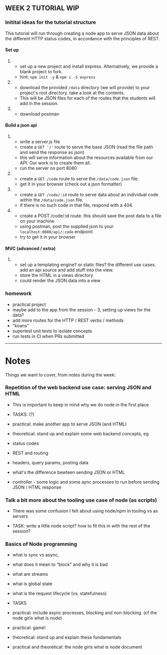 ## WEEK 2 TUTORIAL WIP


### Initital ideas for the tutorial structure

This tutorial will run through creating a node app to serve JSON data about the different HTTP status codes, in accordance with the principles of REST.

#### Set up
1.
   - set up a new project and install express. Alternatively, we provide a blank project to fork.
   - hint: `npm init -y` & `npm i -S express`
   
2.
   - download the provided `/data` directory (we will provide) to your project's root directory. take a look at the contents. 
   - This will be JSON files for each of the routes that the students will add in the session.
   
3.
   - download postman

#### Build a json api

1.
   - write a server.js file
   - create a `GET '/'` route to serve the base JSON (read the file path and send the response as json)
   - this will serve information about the resources available from our API. Our work is to create them all.
   - run the server on port 8080

2.
   - create a `GET /code` route to serve the `/data/code.json` file.
   - get it in your browser (check out a json formatter)

3.
   - create a `GET /code/:id` route to serve data about an individual code within the `/data/code.json` file.
   - if there is no such code in that file, respond with a 404.

4.
   - create a POST /code/:id route. this should save the post data to a file on your machine
   - using postman, post the supplied json to your `localhost:8080/api/:code` endpoint
   - try to get it in your browser

#### MVC (advanced / extra)

1.
   - set up a templating engine? or static files? the different use cases. add an api source and add stuff into the view.
   - store the HTML in a views directory
   - could render the JSON data into a view

### homework

- practical project
 - maybe add to the app from the session - 3, setting up views for the data?
 - add more routes for the HTTP / REST verbs / methods
- "koans"
 - supertest unit tests to isolate concepts
 - run tests in CI when PRs submitted

---------------------

# Notes

Things we want to cover, from notes during the week:

### Repetition of the web backend use case: serving JSON and HTML
- This is important to keep in mind why we do node in the first place
- TASKS: (?)
- practical: make another app to serve JSON (and HTML)
- theoretical: stand up and explain some web backend concepts, eg
 - status codes
 - REST and routing
 - headers, query params, posting data
 - what's the difference bewteen sending JSON or HTML

- controller - some logic and some aync processes to run before sending JSON / HTML response

### Talk a bit more about the tooling use case of node (as scripts)
- There was some confusion I felt about using node/npm in tooling vs as servers

- TASK: write a little node script? how to fit this in with the rest of the session?

### Basics of Node programming
- what is sync vs async,
- what does it mean to “block” and why it is bad
- what are streams
- what is global state
- what is the request lifecycle (vs. statefulness)

- TASKS
 - practical: include async processes, blocking and non-blocking. (cf the node girls what is node)
 - practical: game!
 - theoretical: stand up and explain these fundamentals
 - practical and theoretical: the node girls what is node document
